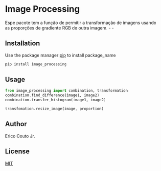 # Image Processing

Espe pacote tem a função de permitir a transformação de imagens usando as proporções de gradiente RGB de outra imagem.
	- 
	-

## Installation

Use the package manager [pip](https://pip.pypa.io/en/stable/) to install package_name

```bash
pip install image_processing
```

## Usage

```python
from image_processing import combination, transformation
combination.find_difference(image1, image2)
combination.transfer_histogram(image1, image2)

transfomation.resize_image(image, proportion)
```

## Author
Erico Couto Jr. 

## License
[MIT](https://choosealicense.com/licenses/mit/)